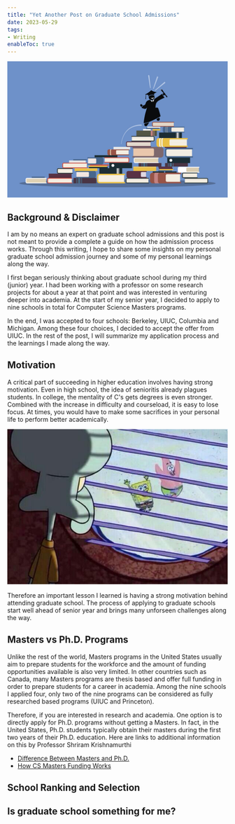 ```yaml
---
title: "Yet Another Post on Graduate School Admissions"
date: 2023-05-29
tags:
- Writing
enableToc: true
---
```


<p align="center">
  <img src="/notes/images/gradschool_1.jpg" alt="Sublime's custom image"/>
</p>

## Background & Disclaimer
I am by no means an expert on graduate school admissions and
this post is not meant to provide a complete a guide on how
the admission process works. Through this writing, I hope
to share some insights on my personal graduate school admission
journey and some of my personal learnings along the way.

I first began seriously thinking about graduate school during
my third (junior) year. I had been working with a professor
on some research projects for about a year at that point and was
interested in venturing deeper into academia. At the start of my senior year, 
I decided to apply to nine schools in total for Computer Science
Masters programs. 

In the end, I was accepted to four schools: Berkeley, UIUC,
 Columbia and Michigan. Among these four choices, I decided 
 to accept the offer from UIUC. In the rest of the post,
 I will summarize my application process and the learnings
 I made along the way.

## Motivation
A critical part of succeeding in higher education involves
having strong motivation. Even in high school, the idea of 
senioritis already plagues students. In college, the mentality
of C's gets degrees is even stronger. Combined with the increase
in difficulty and courseload, it is easy to lose focus. At times,
you would have to make some sacrifices in your personal life to
perform better academically.

<p align="center">
  <img src="/notes/images/gradschool_2.jpg" alt="It be like that"/>
</p>

Therefore an important lesson I learned is having a strong
motivation behind attending graduate school. The process of
applying to graduate schools start well ahead of senior year
and brings many unforseen challenges along the way. 

## Masters vs Ph.D. Programs
Unlike the rest of the world, Masters programs in the United States usually
aim to prepare students for the workforce and the amount
of funding opportunities available is also very limited. In other
countries such as Canada, many Masters programs are thesis based
and offer full funding in order to prepare students for a career
in academia. Among the nine schools I applied four, only two of
the nine programs can be considered as fully researched based 
programs (UIUC and Princeton). 

Therefore, if you are interested in research and academia. One
option is to directly apply for Ph.D. programs without getting
a Masters. In fact, in the United States, Ph.D. students typically
obtain their masters during the first two years of their Ph.D.
education. Here are links to additional information on this by
Professor Shriram Krishnamurthi

- [Difference Between Masters and Ph.D.](https://parentheticallyspeaking.org/articles/us-cs-phd-faq/#%28part._.What_s_the_difference_between_a_master_s_and_a_.Ph.D_%29)
- [How CS Masters Funding Works](https://cs.brown.edu/~sk/Memos/Funding-CS-Grad-School/)

## School Ranking and Selection


## Is graduate school something for me?


